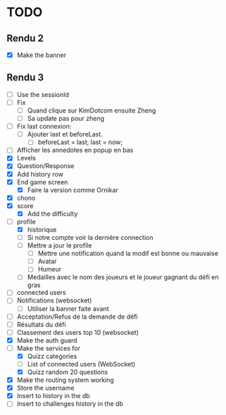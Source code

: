 # TODO

## Rendu 2

- [x] Make the banner

## Rendu 3

- [ ] Use the sessionId
- [ ] Fix
  - [ ] Quand clique sur KimDotcom ensuite Zheng
  - [ ] Sa update pas pour zheng
- [ ] Fix last connexion:
  - [ ] Ajouter last et beforeLast.
    - [ ] beforeLast = last; last = now;
- [ ] Afficher les annedotes en popup en bas
- [x] Levels
- [x] Question/Response
- [x] Add history row
- [x] End game screen
  - [x] Faire la version comme Ornikar
- [x] chono
- [x] score
  - [x] Add the difficulty
- [ ] profile
  - [x] historique
  - [ ] Si notre compte voir la dernière connection
  - [ ] Mettre a jour le profile
    - [ ] Mettre une notification quand la modif est bonne ou mauvaise
    - [ ] Avatar
    - [ ] Humeur
  - [ ] Medailles avec le nom des joueurs et le joueur gagnant du défi en gras
- [ ] connected users
- [ ] Notifications (websocket)
  - [ ] Utiliser la banner faite avant
- [ ] Acceptation/Refus de la demande de défi
- [ ] Résultats du défi
- [ ] Classement des users top 10 (websocket)
- [x] Make the auth guard
- [ ] Make the services for
  - [x] Quizz categories
  - [ ] List of connected users (WebSocket)
  - [x] Quizz random 20 questions
- [x] Make the routing system working
- [x] Store the username
- [x] Insert to history in the db
- [ ] Insert to challenges history in the db
